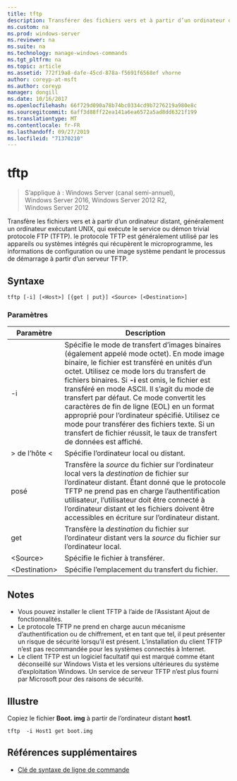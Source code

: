 ```yaml
---
title: tftp
description: Transférer des fichiers vers et à partir d’un ordinateur distant.
ms.custom: na
ms.prod: windows-server
ms.reviewer: na
ms.suite: na
ms.technology: manage-windows-commands
ms.tgt_pltfrm: na
ms.topic: article
ms.assetid: 772f19a8-dafe-45cd-878a-f5691f6568ef vhorne
author: coreyp-at-msft
ms.author: coreyp
manager: dongill
ms.date: 10/16/2017
ms.openlocfilehash: 66f729d090a78b74bc0334cd9b7276219a980e8c
ms.sourcegitcommit: 6aff3d88ff22ea141a6ea6572a5ad8dd6321f199
ms.translationtype: MT
ms.contentlocale: fr-FR
ms.lasthandoff: 09/27/2019
ms.locfileid: "71370210"
---
```

# <a name="tftp"></a>tftp

>S’applique à : Windows Server (canal semi-annuel), Windows Server 2016, Windows Server 2012 R2, Windows Server 2012

Transfère les fichiers vers et à partir d’un ordinateur distant, généralement un ordinateur exécutant UNIX, qui exécute le service ou démon trivial protocole FTP (TFTP). le protocole TFTP est généralement utilisé par les appareils ou systèmes intégrés qui récupèrent le microprogramme, les informations de configuration ou une image système pendant le processus de démarrage à partir d’un serveur TFTP.   

## <a name="syntax"></a>Syntaxe  
```  
tftp [-i] [<Host>] [{get | put}] <Source> [<Destination>]  
```  

### <a name="parameters"></a>Paramètres  
|Paramètre|Description|  
|-------|--------|  
|-i|Spécifie le mode de transfert d’images binaires (également appelé mode octet). En mode image binaire, le fichier est transféré en unités d’un octet. Utilisez ce mode lors du transfert de fichiers binaires. Si **-i** est omis, le fichier est transféré en mode ASCII. Il s’agit du mode de transfert par défaut. Ce mode convertit les caractères de fin de ligne (EOL) en un format approprié pour l’ordinateur spécifié. Utilisez ce mode pour transférer des fichiers texte. Si un transfert de fichier réussit, le taux de transfert de données est affiché.|  
|\> de l’hôte \<|Spécifie l’ordinateur local ou distant.|  
|posé|Transfère la *source* du fichier sur l’ordinateur local vers la *destination* de fichier sur l’ordinateur distant. Étant donné que le protocole TFTP ne prend pas en charge l’authentification utilisateur, l’utilisateur doit être connecté à l’ordinateur distant et les fichiers doivent être accessibles en écriture sur l’ordinateur distant.|  
|get|Transfère la *destination* du fichier sur l’ordinateur distant vers la *source* du fichier sur l’ordinateur local.|  
|\<Source\>|Spécifie le fichier à transférer.|  
|\<Destination\>|Spécifie l’emplacement du transfert du fichier.|  

## <a name="remarks"></a>Notes  
-   Vous pouvez installer le client TFTP à l’aide de l’Assistant Ajout de fonctionnalités.  
-   Le protocole TFTP ne prend en charge aucun mécanisme d’authentification ou de chiffrement, et en tant que tel, il peut présenter un risque de sécurité lorsqu’il est présent. L’installation du client TFTP n’est pas recommandée pour les systèmes connectés à Internet.  
-   Le client TFTP est un logiciel facultatif qui est marqué comme étant déconseillé sur Windows Vista et les versions ultérieures du système d’exploitation Windows. Un service de serveur TFTP n’est plus fourni par Microsoft pour des raisons de sécurité.  

## <a name="BKMK_Examples"></a>Illustre  
Copiez le fichier **Boot. img** à partir de l’ordinateur distant **host1**.  
```  
tftp  -i Host1 get boot.img  
```  

## <a name="additional-references"></a>Références supplémentaires  
-   [Clé de syntaxe de ligne de commande](command-line-syntax-key.md)  

